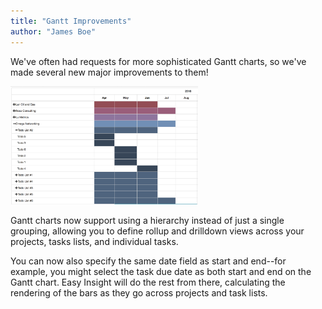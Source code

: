 ```yaml
---
title: "Gantt Improvements"
author: "James Boe"
---
```

We've often had requests for more sophisticated Gantt charts, so we've made several new major improvements to them!<!--more-->

<img src="/images/gantt.png" style="max-width:300px" alt="Gantt Chart" class="img img-responsive"/>

Gantt charts now support using a hierarchy instead of just a single grouping, allowing you to define rollup and drilldown views across your projects, tasks lists, and individual tasks.

You can now also specify the same date field as start and end--for example, you might select the task due date as both start and end on the Gantt chart. Easy Insight will do the rest from there, calculating the rendering of the bars as they go across projects and task lists.